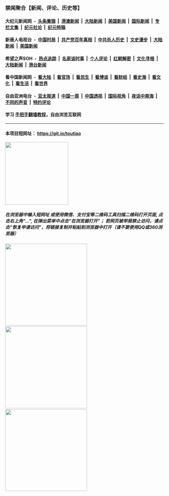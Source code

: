 ### 禁闻聚合【新闻、评论、历史等】

#### 大纪元新闻网 &nbsp;-&nbsp; [头条集锦](indexes/E头条集锦.md?t=03032131) &nbsp;|&nbsp; [港澳新闻](indexes/E港澳新闻.md?t=03032131)  &nbsp;|&nbsp; [大陆新闻](indexes/E大陆新闻.md?t=03032131) &nbsp;|&nbsp; [美国新闻](indexes/E美国新闻.md?t=03032131) &nbsp;|&nbsp; [国际新闻](indexes/E国际新闻.md?t=03032131) &nbsp;|&nbsp; [专栏文集](indexes/E专栏文集.md?t=03032131) &nbsp;|&nbsp; [纪元社论](indexes/E纪元社论.md?t=03032131) &nbsp;|&nbsp; [纪元特稿](indexes/E纪元特稿.md?t=03032131) 

#### 新唐人电视台 &nbsp;-&nbsp; [中国时局](indexes/N中国时局.md?t=03032131) &nbsp;|&nbsp; [共产党百年真相](indexes/N共产党百年真相.md?t=03032131) &nbsp;|&nbsp; [中共杀人历史](indexes/N中共杀人历史.md?t=03032131) &nbsp;|&nbsp; [文史漫步](indexes/N文史漫步.md?t=03032131) &nbsp;|&nbsp; [大陆新闻](indexes/N大陆新闻.md?t=03032131) &nbsp;|&nbsp; [美国新闻](indexes/N美国新闻.md?t=03032131)

#### 希望之声SOH &nbsp;-&nbsp; [热点追踪](indexes/H热点追踪.md?t=03032131) &nbsp;|&nbsp; [名家谈时事](indexes/H名家谈时事.md?t=03032131) &nbsp;|&nbsp; [个人评论](indexes/H个人评论.md?t=03032131)  &nbsp;|&nbsp; [红朝解密](indexes/H红朝解密.md?t=03032131) &nbsp;|&nbsp; [文化寻根](indexes/H文化寻根.md?t=03032131) &nbsp;|&nbsp; [大陆新闻](indexes/H大陆新闻.md?t=03032131) &nbsp;|&nbsp; [港台新闻](indexes/H港台新闻.md?t=03032131)

#### 看中国新闻网 &nbsp;-&nbsp; [看大陆](indexes/S看大陆.md?t=03032131) &nbsp;|&nbsp; [看官场](indexes/S看官场.md?t=03032131) &nbsp;|&nbsp; [看民生](indexes/S看民生.md?t=03032131)  &nbsp;|&nbsp; [看博谈](indexes/S看博谈.md?t=03032131) &nbsp;|&nbsp; [看财经](indexes/S看财经.md?t=03032131) &nbsp;|&nbsp; [看史海](indexes/S看史海.md?t=03032131) &nbsp;|&nbsp; [看文化](indexes/S看文化.md?t=03032131) &nbsp;|&nbsp; [看生活](indexes/S看生活.md?t=03032131) &nbsp;|&nbsp; [看世界](indexes/S看世界.md?t=03032131)

#### 自由亚洲电台 &nbsp;-&nbsp; [亚太报道](indexes/R亚太报道.md?t=03032131) &nbsp;|&nbsp; [中国一周](indexes/R中国一周.md?t=03032131) &nbsp;|&nbsp; [中国透视](indexes/R中国透视.md?t=03032131)  &nbsp;|&nbsp; [国际视角](indexes/R国际视角.md?t=03032131) &nbsp;|&nbsp; [夜话中南海](indexes/R夜话中南海.md?t=03032131) &nbsp;|&nbsp; [不同的声音](indexes/R不同的声音.md?t=03032131) &nbsp;|&nbsp; [特约评论](indexes/R特约评论.md?t=03032131)

#### 学习 [手把手翻墙教程](https://github.com/gfw-breaker/guides/wiki)，自由浏览互联网

----

#### 本项目短网址： https://git.io/toutiao
<img src="https://raw.githubusercontent.com/gfw-breaker/banned-news/master/scripts/img/qr.png" width="200px"/>  

##### 在浏览器中输入短网址 或使用微信、支付宝等二维码工具扫描二维码打开页面, 点击右上角"...", 在弹出菜单中点击“在浏览器打开”； 若网页被举报禁止访问，请点击“恢复申请访问”，将链接复制并粘贴到浏览器中打开（请不要使用QQ或360浏览器）

<img src="https://raw.githubusercontent.com/gfw-breaker/banned-news/master/scripts/img/1.png" width="260px"/> &nbsp; <img src="https://raw.githubusercontent.com/gfw-breaker/banned-news/master/scripts/img/2.png" width="260px"/> &nbsp; <img src="https://raw.githubusercontent.com/gfw-breaker/banned-news/master/scripts/img/3.png" width="260px"/>
